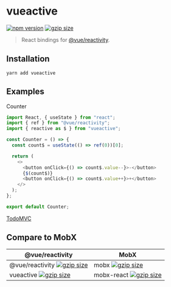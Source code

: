 # vueactive
[![npm version](https://img.shields.io/npm/v/vueactive.svg?style=flat-square)](https://www.npmjs.com/package/vueactive) [![gzip size](https://img.shields.io/bundlephobia/minzip/vueactive.svg?style=flat-square)](https://bundlephobia.com/result?p=vueactive)

> React bindings for [@vue/reactivity](https://www.npmjs.com/package/@vue/reactivity).

## Installation

```
yarn add vueactive
```

## Examples

Counter

```js
import React, { useState } from "react";
import { ref } from "@vue/reactivity";
import { reactive as $ } from "vueactive";

const Counter = () => {
  const count$ = useState(() => ref(0))[0];

  return (
    <>
      <button onClick={() => count$.value--}>-</button>
      {$(count$)}
      <button onClick={() => count$.value++}>+</button>
    </>
  );
};

export default Counter;
```

[TodoMVC](./examples/TodoMVC/index.js)



## Compare to MobX

| @vue/reactivity | MobX |
|---|---|
| @vue/reactivity [![gzip size](https://img.shields.io/bundlephobia/minzip/@vue/reactivity.svg?style=flat-square)](https://bundlephobia.com/result?p=@vue/reactivity) | mobx [![gzip size](https://img.shields.io/bundlephobia/minzip/mobx.svg?style=flat-square)](https://bundlephobia.com/result?p=mobx) |
| vueactive [![gzip size](https://img.shields.io/bundlephobia/minzip/vueactive.svg?style=flat-square)](https://bundlephobia.com/result?p=vueactive) | mobx-react [![gzip size](https://img.shields.io/bundlephobia/minzip/mobx-react.svg?style=flat-square)](https://bundlephobia.com/result?p=mobx-react) |
